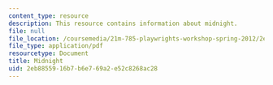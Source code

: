 ```yaml
---
content_type: resource
description: This resource contains information about midnight.
file: null
file_location: /coursemedia/21m-785-playwrights-workshop-spring-2012/2eb8855916b7b6e769a2e52c8268ac28_MIT21M_785S12_Midnight.pdf
file_type: application/pdf
resourcetype: Document
title: Midnight
uid: 2eb88559-16b7-b6e7-69a2-e52c8268ac28
---
```

